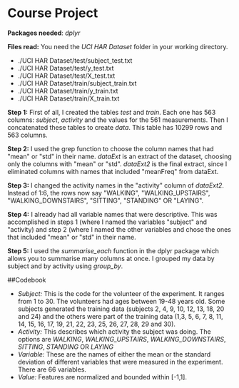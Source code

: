# Course Project

**Packages needed**: *dplyr*

**Files read:** You need the *UCI HAR Dataset* folder in your working directory.
- ./UCI HAR Dataset/test/subject_test.txt
- ./UCI HAR Dataset/test/y_test.txt
- ./UCI HAR Dataset/test/X_test.txt
- ./UCI HAR Dataset/train/subject_train.txt
- ./UCI HAR Dataset/train/y_train.txt
- ./UCI HAR Dataset/train/X_train.txt

**Step 1:**
First of all, I created the tables *test* and *train*.
Each one has 563 columns: *subject*, *activity* and the values for the 561 measurements.
Then I concatenated these tables to create *data*. This table has 10299 rows and 563 columns.

**Step 2:**
I used the grep function to choose the column names that had "mean" or "std" in their name.
*dataExt* is an extract of the dataset, choosing only the columns with "mean" or "std".
*dataExt2* is the final extract, since I eliminated columns with names that included "meanFreq" from dataExt.

**Step 3:**
I changed the activity names in the "activity" column of *dataExt2*. 
Instead of 1:6, the rows now say "WALKING", "WALKING_UPSTAIRS", "WALKING_DOWNSTAIRS", "SITTING", "STANDING" OR "LAYING".

**Step 4:**
I already had all variable names that were descriptive. This was accomplished in steps 1 (where I named the variables "subject" and "activity) and step 2 (where I named the other variables and chose the ones that included "mean" or "std" in their name.

**Step 5:**
I used the *summarise_each* function in the dplyr package which allows you to summarise many columns at once. I grouped my data by subject and by activity using *group_by*. 

##Codebook
- *Subject:* This is the code for the volunteer of the experiment. It ranges from 1 to 30. The volunteers had ages between 19-48 years old.
Some subjects generated the training data (subjects 2, 4, 9, 10, 12, 13, 18, 20 and 24) and the others were part of the training data (1,3, 5, 6, 7,  8, 11, 14, 15, 16, 17, 19, 21, 22, 23, 25, 26, 27, 28, 29 and 30).
- *Activity:* This describes which activity the subject was doing. The options are *WALKING*, *WALKING_UPSTAIRS*, *WALKING_DOWNSTAIRS*, *SITTING*, *STANDING* OR *LAYING*
- *Variable:* These are the names of either the mean or the standard deviation of different variables that were measured in the experiment. There are 66 variables.
- *Value:* Features are normalized and bounded within [-1,1].





